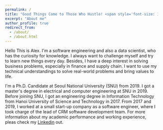 ```yaml
---
permalink: /
title: "Good Things Come to Those Who Hustle! <span style='font-size: 13px;'> (Chuck Noll) </span>"
excerpt: "About me"
author_profile: true
redirect_from: 
  - /about/
  - /about.html
---
```


Hello This is Alex. I'm a software engineering and also a data scientist, who has the curiosity for knowledge.
I always want to challenge myself and try to learn new things every day.
Besides, I have a deep interest in solving business problems, especially in finance and supply chain.
I want to use my technical understandings to solve real-world problems and bring values to life.

I'm a Ph.D. Candidate at Seoul National University (SNU) from 2019.
I got a master's degree in electrical and computer engineering at SNU in 2019.
Before joining SNU, I got an engineering degree in Information Technology from Hanoi University of Science and Technology in 2017.
From 2017 and 2019, I worked at a small start-up company as a software engineer, where I took charge of the lead of CRM software development team.
For more information about my academic performance and working experience, pleas check my [Linkedin](https://www.linkedin.com/in/alex-bui-snu/) out.



